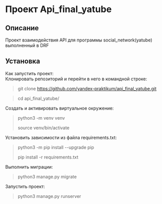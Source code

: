 # Проект Api_final_yatube 
## Описание 
Проект взаимодействия API для программы social_network(yatube) выполненный в DRF  
## Установка
Как запустить проект:  
Клонировать репозиторий и перейти в него в командной строке:  

> git clone https://github.com/yandex-praktikum/api_final_yatube.git  

> cd api_final_yatube/

Cоздать и активировать виртуальное окружение:

> python3 -m venv venv
> 
> source venv/bin/activate
> 
Установить зависимости из файла requirements.txt:

> python3 -m pip install --upgrade pip
> 
> pip install -r requirements.txt

Выполнить миграции:

>python3 manage.py migrate

Запустить проект:

>python3 manage.py runserver
